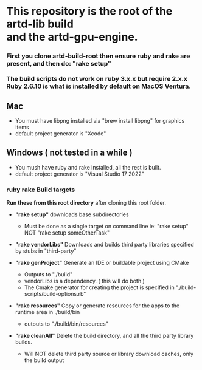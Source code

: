 # This repository is the root of the artd-lib build <br> and the artd-gpu-engine.


### First you clone artd-build-root then ensure ruby and rake are present, and then do: "rake setup"<br><BR>The build scripts do not work on ruby 3.x.x but require 2.x.x  Ruby 2.6.10 is what is installed by default on MacOS Ventura.

## Mac

* You must have libpng installed via "brew install libpng" for graphics items
* default project generator is "Xcode"

## Windows ( not tested in a while )

* You mush have ruby and rake installed, all the rest is built.
* default project generator is "Visual Studio 17 2022"

### ruby rake Build targets

**Run these from this root directory** after cloning this root folder.

* **"rake setup"** downloads base subdirectories
   * Must be done as a single target on command line ie: "rake setup" NOT "rake setup someOtherTask"

* **"rake vendorLibs"** Downloads and builds third party libraries specified by stubs in "third-party"

* **"rake genProject"** Generate an IDE or buildable project using CMake
  * Outputs to "./build" 
  * vendorLibs is a dependency. ( this will do both )  
  * The Cmake generator for creating the project is specified in "./build-scripts/build-options.rb" 

* **"rake resources"** Copy or generate resources for the apps to the runtime area in ./build/bin
  * outputs to "./build/bin/resources" 

* **"rake cleanAll"** Delete the build directory, and all the third party library builds.
   * Will NOT delete third party source or library download caches, only the build output 
